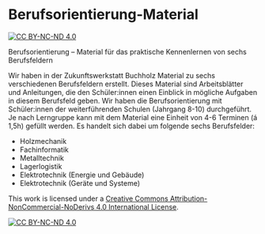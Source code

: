 # Berufsorientierung-Material
[![CC BY-NC-ND 4.0][cc-by-nc-nd-shield]][cc-by-nc-nd]

Berufsorientierung – Material für das praktische Kennenlernen von sechs Berufsfeldern

Wir haben in der Zukunftswerkstatt Buchholz Material zu sechs verschiedenen Berufsfeldern erstellt. Dieses Material sind Arbeitsblätter und Anleitungen, die den Schüler:innen einen Einblick in mögliche Aufgaben in diesem Berufsfeld geben. Wir haben die Berufsorientierung mit Schüler:innen der weiterführenden Schulen (Jahrgang 8-10) durchgeführt. Je nach Lerngruppe kann mit dem Material eine Einheit von 4-6 Terminen (á 1,5h) gefüllt werden.
Es handelt sich dabei um folgende sechs Berufsfelder:

- Holzmechanik
- Fachinformatik
- Metalltechnik
- Lagerlogistik
- Elektrotechnik (Energie und Gebäude)
- Elektrotechnik (Geräte und Systeme)

This work is licensed under a
[Creative Commons Attribution-NonCommercial-NoDerivs 4.0 International License][cc-by-nc-nd].

[![CC BY-NC-ND 4.0][cc-by-nc-nd-image]][cc-by-nc-nd]

[cc-by-nc-nd]: http://creativecommons.org/licenses/by-nc-nd/4.0/
[cc-by-nc-nd-image]: https://licensebuttons.net/l/by-nc-nd/4.0/88x31.png
[cc-by-nc-nd-shield]: https://img.shields.io/badge/License-CC%20BY--NC--ND%204.0-lightgrey.svg
